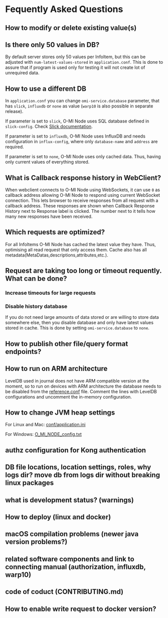 # Fequently Asked Questions

## How to modify or delete existing value(s)
## Is there only 50 values in DB?
By default server stores only 50 values per InfoItem, but this can be adjusted
with `num-latest-values-stored` in `application.conf`. This is done to assure
that if program is used only for testing it will not create lot of unrequired
data.  

## How to use a different DB
In `application.conf` you can change `omi-service.database` parameter, that has 
`slick`, `influxdb` or `none` as value (`warp10` is also possible in separate 
release).

If parameter is set to `slick`, O-MI Node uses SQL database defined in
`slick-config`. Check [Slick documentation](http://slick.lightbend.com/doc/3.2.3/database.htmli).

If parameter is set to `influxdb`, O-MI Node uses InfluxDB and needs
configuration in `influx-config`, where only `database-name` and `address` are
required.

If parameter is set to `none`, O-MI Node uses only cached data. Thus, having
only current values of everything stored.

## What is Callback response history in WebClient?
When webclient connects to O-MI Node using WebSockets, it can use `0` as
callback address  allowing O-MI Node to respond using current WebSocket
connection. This lets browser to receive responses from all request with
a callback address. 
These responses are shown when Callback Response History next to Response label  is
clicked. The number next to it tells how many new responses have been received.

## Which requests are optimized?
For all InfoItems O-MI Node has cached the latest value they have. Thus, optimising
all read request that only access them. Cache also has all metadata(MetaDatas,descriptions,attributes,etc.).

## Request are taking too long or timeout requently. What can be done?
### Increase timeouts for large requests
### Disable history database
If you do not need large amounts of data stored or are willing to store data
somewhere else, then you disable database and only have latest values stored in
cache. This is done by setting `omi-service.database` to `none`.

## How to publish other file/query format endpoints?
## How to run on ARM architecture

LevelDB used in journal does not have ARM compatible version at the moment, 
so to run on devices with ARM architecture the database needs to be disabled from the [reference.conf](https://github.com/AaltoAsia/O-MI/blob/development/O-MI-Node/src/main/resources/reference.conf#L432-L437) file. Comment the lines with LevelDB configurations and uncomment the in-memory configuration.

## How to change JVM heap settings

For Linux and Mac: [conf/application.ini](https://github.com/AaltoAsia/O-MI/blob/master/src/universal/conf/application.ini) 

For Windows: [O_MI_NODE_config.txt](https://github.com/AaltoAsia/O-MI/blob/master/src/universal/O_MI_NODE_config.txt)

## authz configuration for Kong authentication
## DB file locations, location settings, roles, why logs dir? move db from logs dir without breaking linux packages
## what is development status? (warnings)
## How to deploy (linux and docker)
## macOS compilation problems (newer java version problems?)
## related software components and link to connecting manual (authorization, influxdb, warp10)
## code of coduct (CONTRIBUTING.md)
## How to enable write request to docker version?

